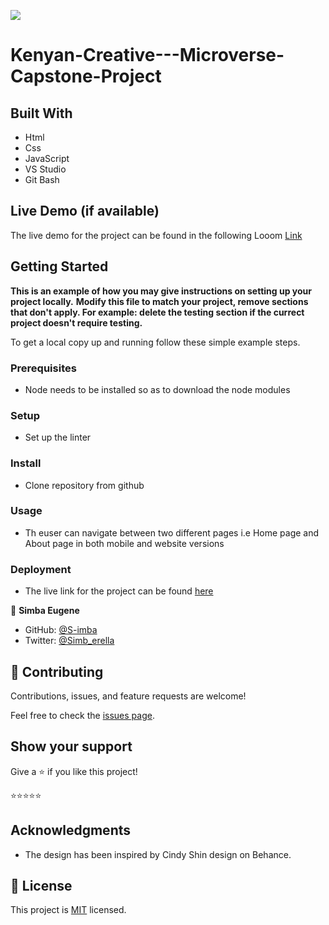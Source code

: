 ![](https://img.shields.io/badge/Microverse-blueviolet)

# Kenyan-Creative---Microverse-Capstone-Project 

## Built With 

- Html
- Css
- JavaScript
- VS Studio
- Git Bash

## Live Demo (if available)

The live demo for the project can be found in the following Looom [Link](https://www.loom.com/share/c6d580c952494d69bb2837f32584f9e5)


## Getting Started

**This is an example of how you may give instructions on setting up your project locally.**
**Modify this file to match your project, remove sections that don't apply. For example: delete the testing section if the currect project doesn't require testing.**


To get a local copy up and running follow these simple example steps.

### Prerequisites
- Node needs to be installed so as to download the node modules

### Setup
- Set up the linter

### Install
- Clone repository from github

### Usage
- Th euser can navigate between two different pages i.e Home page and About page in both mobile and website versions

### Deployment
- The live link for the project can be found [here](https://simbawangu.github.io/Kenyan-Creative---Microverse-Capstone-Project/public/index.html)


👤 **Simba Eugene**

- GitHub: [@S-imba](https://github.com/S-imba)
- Twitter: [@Simb_erella](https://twitter.com/Simb.erella)


## 🤝 Contributing

Contributions, issues, and feature requests are welcome!

Feel free to check the [issues page](../../issues/).

## Show your support

Give a ⭐️ if you like this project!

⭐️⭐️⭐️⭐️⭐️

## Acknowledgments

- The design has been inspired by Cindy Shin design on Behance.

## 📝 License

This project is [MIT](./MIT.md) licensed.
